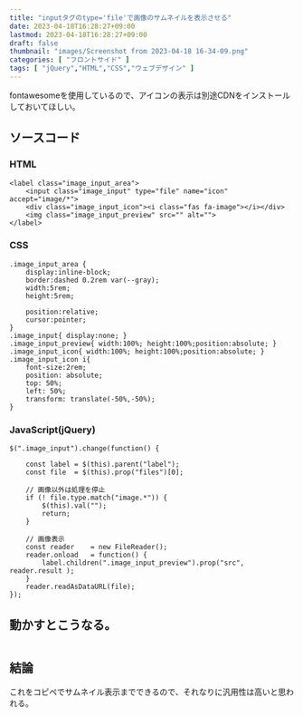 ```yaml
---
title: "inputタグのtype='file'で画像のサムネイルを表示させる"
date: 2023-04-18T16:28:27+09:00
lastmod: 2023-04-18T16:28:27+09:00
draft: false
thumbnail: "images/Screenshot from 2023-04-18 16-34-09.png"
categories: [ "フロントサイド" ]
tags: [ "jQuery","HTML","CSS","ウェブデザイン" ]
---
```



fontawesomeを使用しているので、アイコンの表示は別途CDNをインストールしておいてほしい。

## ソースコード

### HTML

```
<label class="image_input_area">
    <input class="image_input" type="file" name="icon" accept="image/*">
    <div class="image_input_icon"><i class="fas fa-image"></i></div>
    <img class="image_input_preview" src="" alt="">
</label>
```

### CSS

```
.image_input_area {
    display:inline-block;
    border:dashed 0.2rem var(--gray);
    width:5rem;
    height:5rem;

    position:relative;
    cursor:pointer;
}
.image_input{ display:none; }
.image_input_preview{ width:100%; height:100%;position:absolute; }
.image_input_icon{ width:100%; height:100%;position:absolute; }
.image_input_icon i{ 
    font-size:2rem;
    position: absolute;
    top: 50%;
    left: 50%;
    transform: translate(-50%,-50%);
}
```

### JavaScript(jQuery)


```
$(".image_input").change(function() {

    const label = $(this).parent("label");
    const file  = $(this).prop("files")[0];

    // 画像以外は処理を停止
    if (! file.type.match("image.*")) {
        $(this).val("");
        return;
    }

    // 画像表示
    const reader    = new FileReader();
    reader.onload   = function() {
        label.children(".image_input_preview").prop("src", reader.result );
    }
    reader.readAsDataURL(file);
});
```


## 動かすとこうなる。

<div class="img-center"><img src="/images/Screenshot from 2023-04-18 16-34-09.png" alt=""></div>


## 結論

これをコピペでサムネイル表示までできるので、それなりに汎用性は高いと思われる。


